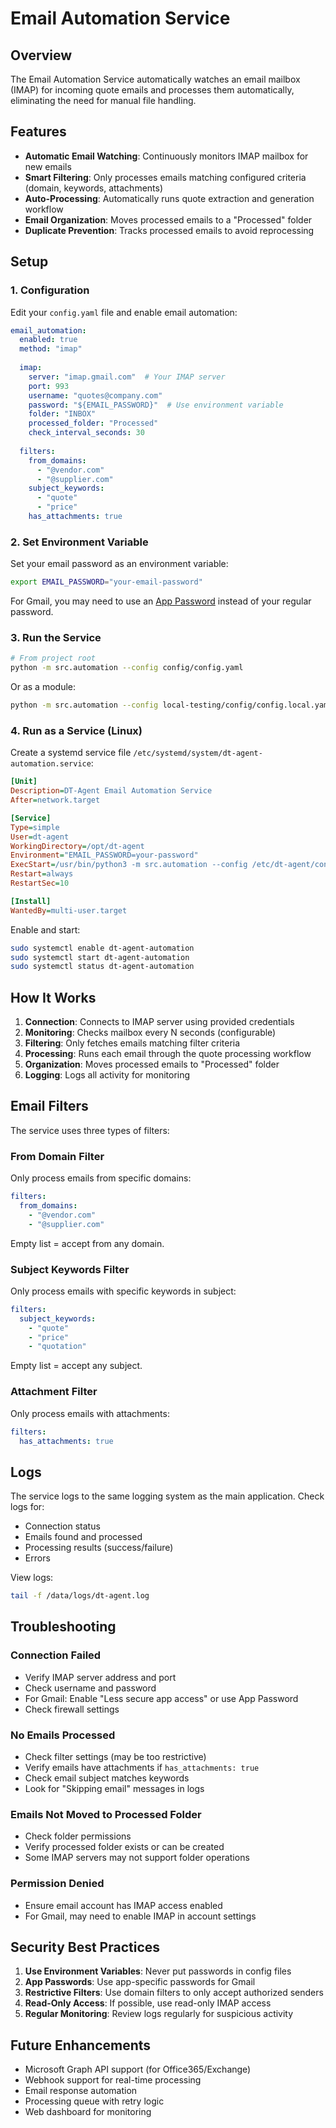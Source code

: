 # Email Automation Service

## Overview

The Email Automation Service automatically watches an email mailbox (IMAP) for incoming quote emails and processes them automatically, eliminating the need for manual file handling.

## Features

- **Automatic Email Watching**: Continuously monitors IMAP mailbox for new emails
- **Smart Filtering**: Only processes emails matching configured criteria (domain, keywords, attachments)
- **Auto-Processing**: Automatically runs quote extraction and generation workflow
- **Email Organization**: Moves processed emails to a "Processed" folder
- **Duplicate Prevention**: Tracks processed emails to avoid reprocessing

## Setup

### 1. Configuration

Edit your `config.yaml` file and enable email automation:

```yaml
email_automation:
  enabled: true
  method: "imap"
  
  imap:
    server: "imap.gmail.com"  # Your IMAP server
    port: 993
    username: "quotes@company.com"
    password: "${EMAIL_PASSWORD}"  # Use environment variable
    folder: "INBOX"
    processed_folder: "Processed"
    check_interval_seconds: 30
  
  filters:
    from_domains:
      - "@vendor.com"
      - "@supplier.com"
    subject_keywords:
      - "quote"
      - "price"
    has_attachments: true
```

### 2. Set Environment Variable

Set your email password as an environment variable:

```bash
export EMAIL_PASSWORD="your-email-password"
```

For Gmail, you may need to use an [App Password](https://support.google.com/accounts/answer/185833) instead of your regular password.

### 3. Run the Service

```bash
# From project root
python -m src.automation --config config/config.yaml
```

Or as a module:

```bash
python -m src.automation --config local-testing/config/config.local.yaml
```

### 4. Run as a Service (Linux)

Create a systemd service file `/etc/systemd/system/dt-agent-automation.service`:

```ini
[Unit]
Description=DT-Agent Email Automation Service
After=network.target

[Service]
Type=simple
User=dt-agent
WorkingDirectory=/opt/dt-agent
Environment="EMAIL_PASSWORD=your-password"
ExecStart=/usr/bin/python3 -m src.automation --config /etc/dt-agent/config.yaml
Restart=always
RestartSec=10

[Install]
WantedBy=multi-user.target
```

Enable and start:

```bash
sudo systemctl enable dt-agent-automation
sudo systemctl start dt-agent-automation
sudo systemctl status dt-agent-automation
```

## How It Works

1. **Connection**: Connects to IMAP server using provided credentials
2. **Monitoring**: Checks mailbox every N seconds (configurable)
3. **Filtering**: Only fetches emails matching filter criteria
4. **Processing**: Runs each email through the quote processing workflow
5. **Organization**: Moves processed emails to "Processed" folder
6. **Logging**: Logs all activity for monitoring

## Email Filters

The service uses three types of filters:

### From Domain Filter
Only process emails from specific domains:
```yaml
filters:
  from_domains:
    - "@vendor.com"
    - "@supplier.com"
```

Empty list = accept from any domain.

### Subject Keywords Filter
Only process emails with specific keywords in subject:
```yaml
filters:
  subject_keywords:
    - "quote"
    - "price"
    - "quotation"
```

Empty list = accept any subject.

### Attachment Filter
Only process emails with attachments:
```yaml
filters:
  has_attachments: true
```

## Logs

The service logs to the same logging system as the main application. Check logs for:
- Connection status
- Emails found and processed
- Processing results (success/failure)
- Errors

View logs:
```bash
tail -f /data/logs/dt-agent.log
```

## Troubleshooting

### Connection Failed
- Verify IMAP server address and port
- Check username and password
- For Gmail: Enable "Less secure app access" or use App Password
- Check firewall settings

### No Emails Processed
- Check filter settings (may be too restrictive)
- Verify emails have attachments if `has_attachments: true`
- Check email subject matches keywords
- Look for "Skipping email" messages in logs

### Emails Not Moved to Processed Folder
- Check folder permissions
- Verify processed folder exists or can be created
- Some IMAP servers may not support folder operations

### Permission Denied
- Ensure email account has IMAP access enabled
- For Gmail, may need to enable IMAP in account settings

## Security Best Practices

1. **Use Environment Variables**: Never put passwords in config files
2. **App Passwords**: Use app-specific passwords for Gmail
3. **Restrictive Filters**: Use domain filters to only accept authorized senders
4. **Read-Only Access**: If possible, use read-only IMAP access
5. **Regular Monitoring**: Review logs regularly for suspicious activity

## Future Enhancements

- Microsoft Graph API support (for Office365/Exchange)
- Webhook support for real-time processing
- Email response automation
- Processing queue with retry logic
- Web dashboard for monitoring

